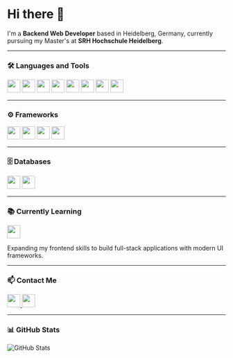 # Hi there 👋  
I'm a **Backend Web Developer** based in Heidelberg, Germany, currently pursuing my Master's at **SRH Hochschule Heidelberg**.

---

### 🛠️ Languages and Tools

<p>
  <img src="https://img.shields.io/badge/-Java-007396?logo=java&logoColor=white" height="30"/>
  <img src="https://img.shields.io/badge/-HTML5-E34F26?logo=html5&logoColor=white" height="30"/>
  <img src="https://img.shields.io/badge/-CSS3-1572B6?logo=css3&logoColor=white" height="30"/>
  <img src="https://img.shields.io/badge/-JavaScript-F7DF1E?logo=javascript&logoColor=black" height="30"/>
  <img src="https://img.shields.io/badge/-Git-F05032?logo=git&logoColor=white" height="30"/>
  <img src="https://img.shields.io/badge/-Postman-FF6C37?logo=postman&logoColor=white" height="30"/>
  <img src="https://img.shields.io/badge/-Microservices-FF6C37?logo=microgen&logoColor=white" height="30"/>
  <img src="https://img.shields.io/badge/-Docker-2496ED?logo=docker&logoColor=white" height="30"/>
</p>

---

### ⚙️ Frameworks

<p>
  <img src="https://img.shields.io/badge/-Spring%20Boot-6DB33F?logo=springboot&logoColor=white" height="30"/>
  <img src="https://img.shields.io/badge/-Vue.js-4FC08D?logo=vue.js&logoColor=white" height="30"/>
  <img src="https://img.shields.io/badge/-Tailwind%20CSS-38B2AC?logo=tailwind-css&logoColor=white" height="30"/>
  <img src="https://img.shields.io/badge/-JUnit%205-25A162?logo=junit5&logoColor=white" height="30"/>
</p>

---

### 🗄️ Databases

<p>
  <img src="https://img.shields.io/badge/-MySQL-4479A1?logo=mysql&logoColor=white" height="30"/>
  <img src="https://img.shields.io/badge/-MongoDB-47A248?logo=mongodb&logoColor=white" height="30"/>
</p>

---

### 📚 Currently Learning

<p>
  <img src="https://img.shields.io/badge/-React-61DAFB?logo=react&logoColor=black" height="30"/>
</p>
<p>Expanding my frontend skills to build full-stack applications with modern UI frameworks.</p>

---

### 📫 Contact Me

<p>
  <a href="https://www.linkedin.com/in/pramukh-prakash">
    <img src="https://img.shields.io/badge/-LinkedIn-blue?logo=linkedin" height="30"/>
  </a>
  <a href="mailto:pramukhp35@gmail.com">
    <img src="https://img.shields.io/badge/-Gmail-red?logo=gmail" height="30"/>
  </a>
</p>

---

### 📊 GitHub Stats

![GitHub Stats](https://github-readme-stats.vercel.app/api?username=PramukhPrakash17&show_icons=true&theme=radical&count_private=true)


